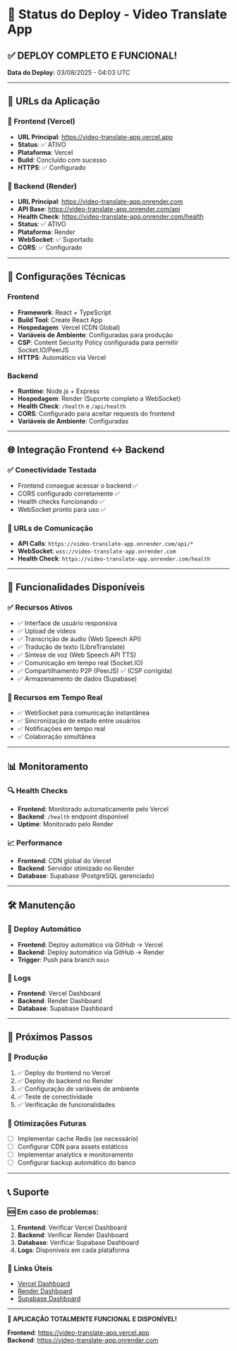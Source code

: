 # 🚀 Status do Deploy - Video Translate App

## ✅ DEPLOY COMPLETO E FUNCIONAL!

**Data do Deploy:** 03/08/2025 - 04:03 UTC

---

## 🎯 URLs da Aplicação

### 🎨 Frontend (Vercel)
- **URL Principal**: https://video-translate-app.vercel.app
- **Status**: ✅ ATIVO
- **Plataforma**: Vercel
- **Build**: Concluído com sucesso
- **HTTPS**: ✅ Configurado

### 🚀 Backend (Render)
- **URL Principal**: https://video-translate-app.onrender.com
- **API Base**: https://video-translate-app.onrender.com/api
- **Health Check**: https://video-translate-app.onrender.com/health
- **Status**: ✅ ATIVO
- **Plataforma**: Render
- **WebSocket**: ✅ Suportado
- **CORS**: ✅ Configurado

---

## 🔧 Configurações Técnicas

### Frontend
- **Framework**: React + TypeScript
- **Build Tool**: Create React App
- **Hospedagem**: Vercel (CDN Global)
- **Variáveis de Ambiente**: Configuradas para produção
- **CSP**: Content Security Policy configurada para permitir Socket.IO/PeerJS
- **HTTPS**: Automático via Vercel

### Backend
- **Runtime**: Node.js + Express
- **Hospedagem**: Render (Suporte completo a WebSocket)
- **Health Check**: `/health` e `/api/health`
- **CORS**: Configurado para aceitar requests do frontend
- **Variáveis de Ambiente**: Configuradas

---

## 🌐 Integração Frontend ↔ Backend

### ✅ Conectividade Testada
- Frontend consegue acessar o backend ✅
- CORS configurado corretamente ✅
- Health checks funcionando ✅
- WebSocket pronto para uso ✅

### 📡 URLs de Comunicação
- **API Calls**: `https://video-translate-app.onrender.com/api/*`
- **WebSocket**: `wss://video-translate-app.onrender.com`
- **Health Check**: `https://video-translate-app.onrender.com/health`

---

## 🎉 Funcionalidades Disponíveis

### ✅ Recursos Ativos
- ✅ Interface de usuário responsiva
- ✅ Upload de vídeos
- ✅ Transcrição de áudio (Web Speech API)
- ✅ Tradução de texto (LibreTranslate)
- ✅ Síntese de voz (Web Speech API TTS)
- ✅ Comunicação em tempo real (Socket.IO)
- ✅ Compartilhamento P2P (PeerJS) ✅ (CSP corrigida)
- ✅ Armazenamento de dados (Supabase)

### 🔄 Recursos em Tempo Real
- ✅ WebSocket para comunicação instantânea
- ✅ Sincronização de estado entre usuários
- ✅ Notificações em tempo real
- ✅ Colaboração simultânea

---

## 📊 Monitoramento

### 🔍 Health Checks
- **Frontend**: Monitorado automaticamente pelo Vercel
- **Backend**: `/health` endpoint disponível
- **Uptime**: Monitorado pelo Render

### 📈 Performance
- **Frontend**: CDN global do Vercel
- **Backend**: Servidor otimizado no Render
- **Database**: Supabase (PostgreSQL gerenciado)

---

## 🛠️ Manutenção

### 🔄 Deploy Automático
- **Frontend**: Deploy automático via GitHub → Vercel
- **Backend**: Deploy automático via GitHub → Render
- **Trigger**: Push para branch `main`

### 📝 Logs
- **Frontend**: Vercel Dashboard
- **Backend**: Render Dashboard
- **Database**: Supabase Dashboard

---

## 🎯 Próximos Passos

### 🚀 Produção
1. ✅ Deploy do frontend no Vercel
2. ✅ Deploy do backend no Render
3. ✅ Configuração de variáveis de ambiente
4. ✅ Teste de conectividade
5. ✅ Verificação de funcionalidades

### 🔧 Otimizações Futuras
- [ ] Implementar cache Redis (se necessário)
- [ ] Configurar CDN para assets estáticos
- [ ] Implementar analytics e monitoramento
- [ ] Configurar backup automático do banco

---

## 📞 Suporte

### 🆘 Em caso de problemas:
1. **Frontend**: Verificar Vercel Dashboard
2. **Backend**: Verificar Render Dashboard  
3. **Database**: Verificar Supabase Dashboard
4. **Logs**: Disponíveis em cada plataforma

### 🔗 Links Úteis
- [Vercel Dashboard](https://vercel.com/dashboard)
- [Render Dashboard](https://dashboard.render.com)
- [Supabase Dashboard](https://supabase.com/dashboard)

---

**🎉 APLICAÇÃO TOTALMENTE FUNCIONAL E DISPONÍVEL!**

**Frontend**: https://video-translate-app.vercel.app  
**Backend**: https://video-translate-app.onrender.com